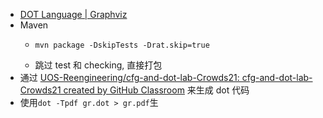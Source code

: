 - [DOT Language | Graphviz](https://graphviz.org/doc/info/lang.html)
- Maven
	- ```
	  mvn package -DskipTests -Drat.skip=true
	  ```
	- 跳过 test 和 checking, 直接打包
- 通过 [UOS-Reengineering/cfg-and-dot-lab-Crowds21: cfg-and-dot-lab-Crowds21 created by GitHub Classroom](https://github.com/UOS-Reengineering/cfg-and-dot-lab-Crowds21) 来生成 dot 代码
- 使用`dot -Tpdf gr.dot > gr.pdf`生